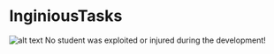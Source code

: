 # InginiousTasks
![alt text](https://77990-214296-raikfcquaxqncofqfm.stackpathdns.com/wp-content/uploads/2019/11/November-Black-Friday-Sale-Landing-Page-2019-03.jpg)
No student was exploited or injured during the development!
